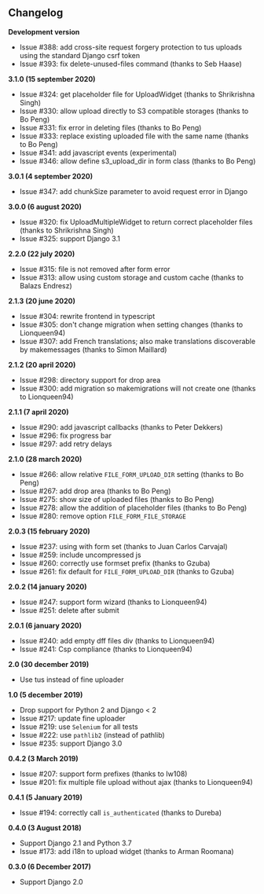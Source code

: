 ## Changelog

**Development version**

  * Issue #388: add cross-site request forgery protection to tus uploads using the standard Django csrf token
  * Issue #393: fix delete-unused-files command (thanks to Seb Haase)

**3.1.0 (15 september 2020)**

  * Issue #324: get placeholder file for UploadWidget (thanks to Shrikrishna Singh)
  * Issue #330: allow upload directly to S3 compatible storages (thanks to Bo Peng)
  * Issue #331: fix error in deleting files (thanks to Bo Peng)
  * Issue #333: replace existing uploaded file with the same name (thanks to Bo Peng)
  * Issue #341: add javascript events (experimental)
  * Issue #346: allow define s3_upload_dir in form class (thanks to Bo Peng)

**3.0.1 (4 september 2020)**

  * Issue #347: add chunkSize parameter to avoid request error in Django

**3.0.0 (6 august 2020)**

  * Issue #320: fix UploadMultipleWidget to return correct placeholder files (thanks to Shrikrishna Singh)
  * Issue #325: support Django 3.1

**2.2.0 (22 july 2020)**

  * Issue #315: file is not removed after form error
  * Issue #313: allow using custom storage and custom cache (thanks to Balazs Endresz)

**2.1.3 (20 june 2020)**

  * Issue #304: rewrite frontend in typescript
  * Issue #305: don't change migration when setting changes (thanks to Lionqueen94)
  * Issue #307: add French translations; also make translations discoverable by makemessages (thanks to Simon Maillard)

**2.1.2 (20 april 2020)**

  * Issue #298: directory support for drop area
  * Issue #300: add migration so makemigrations will not create one (thanks to Lionqueen94)

**2.1.1 (7 april 2020)**

  * Issue #290: add javascript callbacks (thanks to Peter Dekkers)
  * Issue #296: fix progress bar
  * Issue #297: add retry delays

**2.1.0 (28 march 2020)**

  * Issue #266: allow relative `FILE_FORM_UPLOAD_DIR` setting (thanks to Bo Peng)
  * Issue #267: add drop area (thanks to Bo Peng)
  * Issue #275: show size of uploaded files (thanks to Bo Peng)
  * Issue #278: allow the addition of placeholder files (thanks to Bo Peng)
  * Issue #280: remove option `FILE_FORM_FILE_STORAGE`

**2.0.3 (15 february 2020)**

  * Issue #237: using with form set (thanks to Juan Carlos Carvajal)
  * Issue #259: include uncompressed js
  * Issue #260: correctly use formset prefix (thanks to Gzuba)
  * Issue #261: fix default for `FILE_FORM_UPLOAD_DIR` (thanks to Gzuba)

**2.0.2 (14 january 2020)**

  * Issue #247: support form wizard (thanks to Lionqueen94)
  * Issue #251: delete after submit

**2.0.1 (6 january 2020)**

  * Issue #240: add empty dff files div (thanks to Lionqueen94)
  * Issue #241: Csp compliance (thanks to Lionqueen94)

**2.0 (30 december 2019)**

  * Use tus instead of fine uploader

**1.0 (5 december 2019)**

  * Drop support for Python 2 and Django < 2
  * Issue #217: update fine uploader
  * Issue #219: use `Selenium` for all tests
  * Issue #222: use `pathlib2` (instead of pathlib)
  * Issue #235: support Django 3.0

**0.4.2 (3 March 2019)**

  * Issue #207: support form prefixes (thanks to Iw108)
  * Issue #201: fix multiple file upload without ajax (thanks to Lionqueen94)

**0.4.1 (5 January 2019)**

  * Issue #194: correctly call `is_authenticated` (thanks to Dureba)

**0.4.0 (3 August 2018)**

  * Support Django 2.1 and Python 3.7
  * Issue #173: add i18n to upload widget (thanks to Arman Roomana)

**0.3.0 (6 December 2017)**

  * Support Django 2.0
